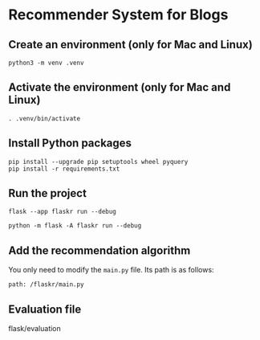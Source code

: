 # Recommender System for Blogs

## Create an environment (only for Mac and Linux)

```
python3 -m venv .venv
```

## Activate the environment (only for Mac and Linux)

```
. .venv/bin/activate
```

## Install Python packages 

```
pip install --upgrade pip setuptools wheel pyquery
pip install -r requirements.txt
```

## Run the project
```
flask --app flaskr run --debug
```



```
python -m flask -A flaskr run --debug
```



## Add the recommendation algorithm
You only need to modify the `main.py` file. Its path is as follows:
```
path: /flaskr/main.py
```
## Evaluation file
flask/evaluation
